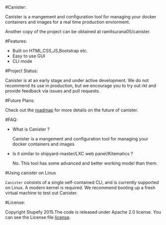 #Canister:

Canister is a mangement and configuration tool for managing 
your docker containers and images for a real time production enviorment.

Another copy of the project can be obtained at ramitsurana05/canister.

#Features:

- Built on HTML,CSS,JS,Bootstrap etc.
- Easy to use GUI
- CLI mode 

#Project Status:

Canister is at an early stage and under active development. We do not recommend its use in production, but we encourage you to try out rkt and provide feedback via issues and pull requests.

#Future Plans:

Check out the [roadmap](ROADMAP.md) for more details on the future of canister.

#FAQ:

- What is Canister ?

  Canister is a mangement and configuration tool for managing 
  your docker containers and images

- Is it similar to shipyard-master/LXC web panel/Kitematics ?

  No. This tool has some advanced and better working model than them. 
  
#Using canister on Linux

`Canister` consists of a single self-contained CLI, and is currently supported on Linux. A modern kernel is required. We recommend booting up a fresh virtual machine to test out Canister.

#License:

Copyright Stupefy 2015.The code is released under Apache 2.0 license. You can
see the License file [license](LICENSE).
